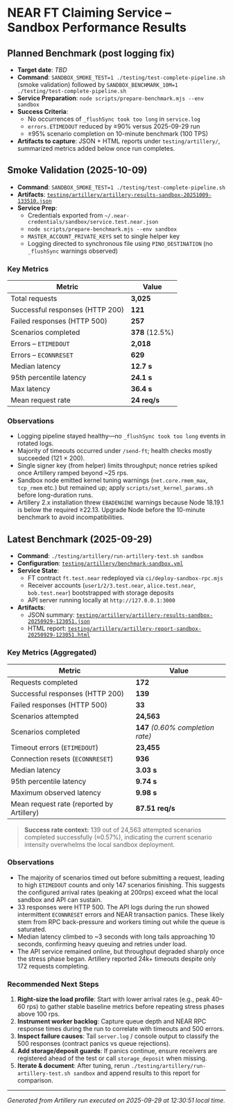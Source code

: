# NEAR FT Claiming Service – Sandbox Performance Results

## Planned Benchmark (post logging fix)
- **Target date**: _TBD_
- **Command**: `SANDBOX_SMOKE_TEST=1 ./testing/test-complete-pipeline.sh` (smoke validation) followed by `SANDBOX_BENCHMARK_10M=1 ./testing/test-complete-pipeline.sh`
- **Service Preparation**: `node scripts/prepare-benchmark.mjs --env sandbox`
- **Success Criteria**:
  - No occurrences of `_flushSync took too long` in `service.log`
  - `errors.ETIMEDOUT` reduced by ≥90% versus 2025-09-29 run
  - ≥95% scenario completion on 10-minute benchmark (100 TPS)
- **Artifacts to capture**: JSON + HTML reports under `testing/artillery/`, summarized metrics added below once run completes.

## Smoke Validation (2025-10-09)
- **Command**: `SANDBOX_SMOKE_TEST=1 ./testing/test-complete-pipeline.sh`
- **Artifacts**: [`testing/artillery/artillery-results-sandbox-20251009-133510.json`](testing/artillery/artillery-results-sandbox-20251009-133510.json)
- **Service Prep**:
  - Credentials exported from `~/.near-credentials/sandbox/service.test.near.json`
  - `node scripts/prepare-benchmark.mjs --env sandbox`
  - `MASTER_ACCOUNT_PRIVATE_KEYS` set to single helper key
  - Logging directed to synchronous file using `PINO_DESTINATION` (no `_flushSync` warnings observed)

### Key Metrics
| Metric | Value |
| --- | --- |
| Total requests | **3,025** |
| Successful responses (HTTP 200) | **121** |
| Failed responses (HTTP 500) | **257** |
| Scenarios completed | **378** (12.5%) |
| Errors – `ETIMEDOUT` | **2,018** |
| Errors – `ECONNRESET` | **629** |
| Median latency | **12.7 s** |
| 95th percentile latency | **24.1 s** |
| Max latency | **36.4 s** |
| Mean request rate | **24 req/s** |

### Observations
- Logging pipeline stayed healthy—no `_flushSync took too long` events in rotated logs.
- Majority of timeouts occurred under `/send-ft`; health checks mostly succeeded (121 × 200).
- Single signer key (from helper) limits throughput; nonce retries spiked once Artillery ramped beyond ~25 rps.
- Sandbox node emitted kernel tuning warnings (`net.core.rmem_max`, `tcp_rmem` etc.) but remained up; apply `scripts/set_kernel_params.sh` before long-duration runs.
- Artillery 2.x installation threw `EBADENGINE` warnings because Node 18.19.1 is below the required ≥22.13. Upgrade Node before the 10-minute benchmark to avoid incompatibilities.

## Latest Benchmark (2025-09-29)
- **Command**: `./testing/artillery/run-artillery-test.sh sandbox`
- **Configuration**: [`testing/artillery/benchmark-sandbox.yml`](testing/artillery/benchmark-sandbox.yml)
- **Service State**:
  - FT contract `ft.test.near` redeployed via `ci/deploy-sandbox-rpc.mjs`
  - Receiver accounts (`user1/2/3.test.near`, `alice.test.near`, `bob.test.near`) bootstrapped with storage deposits
  - API server running locally at `http://127.0.0.1:3000`
- **Artifacts**:
  - JSON summary: [`testing/artillery/artillery-results-sandbox-20250929-123051.json`](testing/artillery/artillery-results-sandbox-20250929-123051.json)
  - HTML report: [`testing/artillery/artillery-report-sandbox-20250929-123051.html`](testing/artillery/artillery-report-sandbox-20250929-123051.html)

### Key Metrics (Aggregated)
| Metric | Value |
| --- | --- |
| Requests completed | **172** |
| Successful responses (HTTP 200) | **139** |
| Failed responses (HTTP 500) | **33** |
| Scenarios attempted | **24,563** |
| Scenarios completed | **147** *(0.60% completion rate)* |
| Timeout errors (`ETIMEDOUT`) | **23,455** |
| Connection resets (`ECONNRESET`) | **936** |
| Median latency | **3.03 s** |
| 95th percentile latency | **9.74 s** |
| Maximum observed latency | **9.98 s** |
| Mean request rate (reported by Artillery) | **87.51 req/s** |

> **Success rate context:** 139 out of 24,563 attempted scenarios completed successfully (≈0.57%), indicating the current scenario intensity overwhelms the local sandbox deployment.

### Observations
- The majority of scenarios timed out before submitting a request, leading to high `ETIMEDOUT` counts and only 147 scenarios finishing. This suggests the configured arrival rates (peaking at 200rps) exceed what the local sandbox and API can sustain.
- 33 responses were HTTP 500. The API logs during the run showed intermittent `ECONNRESET` errors and NEAR transaction panics. These likely stem from RPC back-pressure and workers timing out while the queue is saturated.
- Median latency climbed to ~3 seconds with long tails approaching 10 seconds, confirming heavy queuing and retries under load.
- The API service remained online, but throughput degraded sharply once the stress phase began. Artillery reported 24k+ timeouts despite only 172 requests completing.

### Recommended Next Steps
1. **Right-size the load profile**: Start with lower arrival rates (e.g., peak 40–60 rps) to gather stable baseline metrics before repeating stress phases above 100 rps.
2. **Instrument worker backlog**: Capture queue depth and NEAR RPC response times during the run to correlate with timeouts and 500 errors.
3. **Inspect failure causes**: Tail `server.log` / console output to classify the 500 responses (contract panics vs queue rejections).
4. **Add storage/deposit guards**: If panics continue, ensure receivers are registered ahead of the test or call `storage_deposit` when missing.
5. **Iterate & document**: After tuning, rerun `./testing/artillery/run-artillery-test.sh sandbox` and append results to this report for comparison.

---
*Generated from Artillery run executed on 2025-09-29 at 12:30:51 local time.*